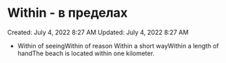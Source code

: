 # Within - в пределах

Created: July 4, 2022 8:27 AM
Updated: July 4, 2022 8:27 AM

- Within of seeingWithin of reason Within a short wayWithin a length of handThe beach is located within one kilometer.